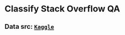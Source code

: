 # Classify Stack Overflow QA
## Data src: [`Kaggle`](https://www.kaggle.com/imoore/60k-stack-overflow-questions-with-quality-rate)
